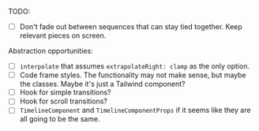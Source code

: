 TODO:

- [ ] Don't fade out between sequences that can stay tied together. Keep relevant pieces on screen.

Abstraction opportunities:

- [ ] `interpolate` that assumes `extrapolateRight: clamp` as the only option.
- [ ] Code frame styles. The functionality may not make sense, but maybe the classes. Maybe it's just a Tailwind component?
- [ ] Hook for simple transitions?
- [ ] Hook for scroll transitions?
- [ ] `TimelineComponent` and `TimelineComponentProps` if it seems like they are all going to be the same.
